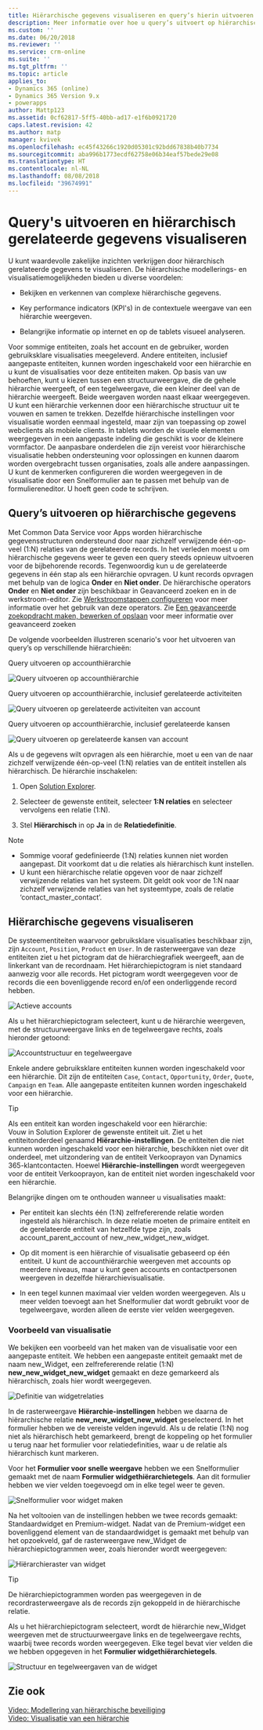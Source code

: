 ```yaml
---
title: Hiërarchische gegevens visualiseren en query’s hierin uitvoeren met PowerApps | MicrosoftDocs
description: Meer informatie over hoe u query’s uitvoert op hiërarchische gegevens en deze visualiseert
ms.custom: ''
ms.date: 06/20/2018
ms.reviewer: ''
ms.service: crm-online
ms.suite: ''
ms.tgt_pltfrm: ''
ms.topic: article
applies_to:
- Dynamics 365 (online)
- Dynamics 365 Version 9.x
- powerapps
author: Mattp123
ms.assetid: 0cf62817-5ff5-40bb-ad17-e1f6b0921720
caps.latest.revision: 42
ms.author: matp
manager: kvivek
ms.openlocfilehash: ec45f43266c1920d05301c92bdd67838b40b7734
ms.sourcegitcommit: aba996b1773ecdf62758e06b34eaf57bede29e08
ms.translationtype: HT
ms.contentlocale: nl-NL
ms.lasthandoff: 08/08/2018
ms.locfileid: "39674991"
---
```

# <a name="query-and-visualize-hierarchically-related-data"></a>Query's uitvoeren en hiërarchisch gerelateerde gegevens visualiseren

U kunt waardevolle zakelijke inzichten verkrijgen door hiërarchisch gerelateerde gegevens te visualiseren. De hiërarchische modellerings- en visualisatiemogelijkheden bieden u diverse voordelen:  
  
-   Bekijken en verkennen van complexe hiërarchische gegevens.  
  
-   Key performance indicators (KPI's) in de contextuele weergave van een hiërarchie weergeven.  
  
-   Belangrijke informatie op internet en op de tablets visueel analyseren.  
  
Voor sommige entiteiten, zoals het account en de gebruiker, worden gebruiksklare visualisaties meegeleverd. Andere entiteiten, inclusief aangepaste entiteiten, kunnen worden ingeschakeld voor een hiërarchie en u kunt de visualisaties voor deze entiteiten maken. Op basis van uw behoeften, kunt u kiezen tussen een structuurweergave, die de gehele hiërarchie weergeeft, of een tegelweergave, die een kleiner deel van de hiërarchie weergeeft. Beide weergaven worden naast elkaar weergegeven. U kunt een hiërarchie verkennen door een hiërarchische structuur uit te vouwen en samen te trekken. Dezelfde hiërarchische instellingen voor visualisatie worden eenmaal ingesteld, maar zijn van toepassing op zowel webclients als mobiele clients. In tablets worden de visuele elementen weergegeven in een aangepaste indeling die geschikt is voor de kleinere vormfactor. De aanpasbare onderdelen die zijn vereist voor hiërarchische visualisatie hebben ondersteuning voor oplossingen en kunnen daarom worden overgebracht tussen organisaties, zoals alle andere aanpassingen. U kunt de kenmerken configureren die worden weergegeven in de visualisatie door een Snelformulier aan te passen met behulp van de formuliereneditor. U hoeft geen code te schrijven.  
  
<a name="BKMK_Querydata"></a>   
## <a name="query-hierarchical-data"></a>Query’s uitvoeren op hiërarchische gegevens  
 Met Common Data Service voor Apps worden hiërarchische gegevensstructuren ondersteund door naar zichzelf verwijzende één-op-veel (1:N) relaties van de gerelateerde records. In het verleden moest u om hiërarchische gegevens weer te geven een query steeds opnieuw uitvoeren voor de bijbehorende records. Tegenwoordig kun u de gerelateerde gegevens in één stap als een hiërarchie opvragen. U kunt records opvragen met behulp van de logica **Onder** en **Niet onder**. De hiërarchische operators **Onder** en **Niet onder** zijn beschikbaar in Geavanceerd zoeken en in de werkstroom-editor. Zie [Werkstroomstappen configureren](/flow/configure-workflow-steps) voor meer informatie over het gebruik van deze operators. Zie [Een geavanceerde zoekopdracht maken, bewerken of opslaan](https://docs.microsoft.com/dynamics365/customer-engagement/basics/save-advanced-find-search) voor meer informatie over geavanceerd zoeken  
  
 De volgende voorbeelden illustreren scenario's voor het uitvoeren van query’s op verschillende hiërarchieën:  
  
 Query uitvoeren op accounthiërarchie  
  
 ![Query uitvoeren op accounthiërarchie](media/query-accounts.png "Query uitvoeren op accounthiërarchie")  
  
 Query uitvoeren op accounthiërarchie, inclusief gerelateerde activiteiten  
  
 ![Query uitvoeren op gerelateerde activiteiten van account](media/query-account-related-activities.png "Query uitvoeren op gerelateerde activiteiten van account")  
  
 Query uitvoeren op accounthiërarchie, inclusief gerelateerde kansen  
  
 ![Query uitvoeren op gerelateerde kansen van account](media/query-account-related-opportunities.png "Query uitvoeren op gerelateerde kansen van account")  
  
 Als u de gegevens wilt opvragen als een hiërarchie, moet u een van de naar zichzelf verwijzende één-op-veel (1:N) relaties van de entiteit instellen als hiërarchisch. De hiërarchie inschakelen:  
  
1.  Open [Solution Explorer](../model-driven-apps/advanced-navigation.md#solution-explorer). 
  
2.  Selecteer de gewenste entiteit, selecteer **1:N relaties** en selecteer vervolgens een relatie (1:N). 

3.  Stel **Hiërarchisch** in op **Ja** in de **Relatiedefinitie**.  
  
> [!NOTE]
> - Sommige vooraf gedefinieerde (1:N) relaties kunnen niet worden aangepast. Dit voorkomt dat u die relaties als hiërarchisch kunt instellen.  
> - U kunt een hiërarchische relatie opgeven voor de naar zichzelf verwijzende relaties van het systeem. Dit geldt ook voor de 1:N naar zichzelf verwijzende relaties van het systeemtype, zoals de relatie ‘contact_master_contact’.  
  
<a name="BKMK_Visualizedata"></a>   
## <a name="visualize-hierarchical-data"></a>Hiërarchische gegevens visualiseren  
 De systeementiteiten waarvoor gebruiksklare visualisaties beschikbaar zijn, zijn `Account`, `Position`, `Product` en `User`. In de rasterweergave van deze entiteiten ziet u het pictogram dat de hiërarchiegrafiek weergeeft, aan de linkerkant van de recordnaam. Het hiërarchiepictogram is niet standaard aanwezig voor alle records. Het pictogram wordt weergegeven voor de records die een bovenliggende record en/of een onderliggende record hebben.  
  
 ![Actieve accounts](media/cust-hs-active-account.png "Actieve accounts")  
  
 Als u het hiërarchiepictogram selecteert, kunt u de hiërarchie weergeven, met de structuurweergave links en de tegelweergave rechts, zoals hieronder getoond:  
  
 ![Accountstructuur en tegelweergave](media/hierachy-security-accounts-tile-view.png "Accountstructuur en tegelweergave")  
  
 Enkele andere gebruiksklare entiteiten kunnen worden ingeschakeld voor een hiërarchie. Dit zijn de entiteiten `Case`, `Contact`, `Opportunity`, `Order`, `Quote`, `Campaign` en `Team`. Alle aangepaste entiteiten kunnen worden ingeschakeld voor een hiërarchie.  
  
> [!TIP]
>  Als een entiteit kan worden ingeschakeld voor een hiërarchie:  
>  Vouw in Solution Explorer de gewenste entiteit uit. Ziet u het entiteitonderdeel genaamd **Hiërarchie-instellingen**. De entiteiten die niet kunnen worden ingeschakeld voor een hiërarchie, beschikken niet over dit onderdeel, met uitzondering van de entiteit Verkooprayon van Dynamics 365-klantcontacten. Hoewel **Hiërarchie-instellingen** wordt weergegeven voor de entiteit Verkooprayon, kan de entiteit niet worden ingeschakeld voor een hiërarchie.  
  
 Belangrijke dingen om te onthouden wanneer u visualisaties maakt:  
  
-   Per entiteit kan slechts één (1:N) zelfrefererende relatie worden ingesteld als hiërarchisch. In deze relatie moeten de primaire entiteit en de gerelateerde entiteit van hetzelfde type zijn, zoals account_parent_account of new_new_widget_new_widget.  
  
-   Op dit moment is een hiërarchie of visualisatie gebaseerd op één entiteit. U kunt de accounthiërarchie weergeven met accounts op meerdere niveaus, maar u kunt geen accounts en contactpersonen weergeven in dezelfde hiërarchievisualisatie.  
  
-   In een tegel kunnen maximaal vier velden worden weergegeven. Als u meer velden toevoegt aan het Snelformulier dat wordt gebruikt voor de tegelweergave, worden alleen de eerste vier velden weergegeven.  
  
### <a name="visualization-example"></a>Voorbeeld van visualisatie  
 We bekijken een voorbeeld van het maken van de visualisatie voor een aangepaste entiteit. We hebben een aangepaste entiteit gemaakt met de naam new_Widget, een zelfrefererende relatie (1:N) **new_new_widget_new_widget** gemaakt en deze gemarkeerd als hiërarchisch, zoals hier wordt weergegeven.  
  
 ![Definitie van widgetrelaties](media/widget-relationship-definition.png "Definitie van widgetrelaties")  
  
 In de rasterweergave **Hiërarchie-instellingen** hebben we daarna de hiërarchische relatie **new_new_widget_new_widget** geselecteerd. In het formulier hebben we de vereiste velden ingevuld. Als u de relatie (1:N) nog niet als hiërarchisch hebt gemarkeerd, brengt de koppeling op het formulier u terug naar het formulier voor relatiedefinities, waar u de relatie als hiërarchisch kunt markeren.  
  
 Voor het **Formulier voor snelle weergave** hebben we een Snelformulier gemaakt met de naam **Formulier widgethiërarchietegels**. Aan dit formulier hebben we vier velden toegevoegd om in elke tegel weer te geven.  
  
 ![Snelformulier voor widget maken](media/create-quickf-orm.png "Snelformulier voor widget maken")  
  
 Na het voltooien van de instellingen hebben we twee records gemaakt: Standaardwidget en Premium-widget. Nadat van de Premium-widget een bovenliggend element van de standaardwidget is gemaakt met behulp van het opzoekveld, gaf de rasterweergave new_Widget de hiërarchiepictogrammen weer, zoals hieronder wordt weergegeven:  
  
 ![Hiërarchieraster van widget](media/widget-hierarchy-grid.png "Hiërarchieraster van widget")  
  
> [!TIP]
>  De hiërarchiepictogrammen worden pas weergegeven in de recordrasterweergave als de records zijn gekoppeld in de hiërarchische relatie.  
  
 Als u het hiërarchiepictogram selecteert, wordt de hiërarchie new_Widget weergeven met de structuurweergave links en de tegelweergave rechts, waarbij twee records worden weergegeven. Elke tegel bevat vier velden die we hebben opgegeven in het **Formulier widgethiërarchietegels**.  
  
 ![Structuur en tegelweergaven van de widget](media/widget-tree-tiles.png "Structuur en tegelweergaven van de widget")  
  
## <a name="see-also"></a>Zie ook  
 [Video: Modellering van hiërarchische beveiliging](http://www.youtube.com/watch?v=kx5So32DrCo&index=10&list=PLC3591A8FE4ADBE07)   
 [Video: Visualisatie van een hiërarchie](http://www.youtube.com/watch?v=_dGBE6icLNw&index=9&list=PLC3591A8FE4ADBE07)
